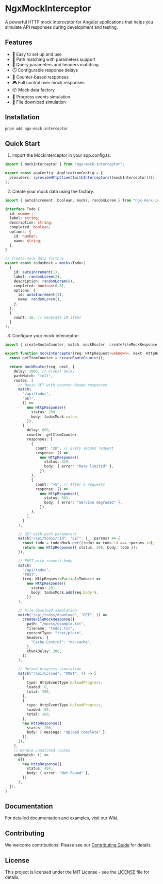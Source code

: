 # NgxMockInterceptor

A powerful HTTP mock interceptor for Angular applications that helps you simulate API responses during development and testing.

## Features

- 🚀 Easy to set up and use
- 🎯 Path matching with parameters support
- 📝 Query parameters and headers matching
- ⏱️ Configurable response delays
- 🔄 Counter-based responses
- 🎮 Full control over mock responses
- 📦 Mock data factory
- 🔄 Progress events simulation
- 📁 File download simulation

## Installation

```bash
pnpm add ngx-mock-interceptor
```

## Quick Start

1. Import the MockInterceptor in your app.config.ts:

```typescript
import { mockInterceptor } from "ngx-mock-interceptor";

export const appConfig: ApplicationConfig = {
  providers: [provideHttpClient(withInterceptors([mockInterceptor]))],
};
```

2. Create your mock data using the factory:

```typescript
import { autoIncrement, boolean, mocks, randomLorem } from "ngx-mock-interceptor";

interface Todo {
  id: number;
  label: string;
  description: string;
  completed: boolean;
  options: {
    id: number;
    name: string;
  };
}

// Create mock data factory
export const todosMock = mocks<Todo>(
  {
    id: autoIncrement(1),
    label: randomLorem(2),
    description: randomLorem(6),
    completed: boolean(0.3),
    options: {
      id: autoIncrement(1),
      name: randomLorem(),
    },
  },
  {
    count: 10, // Generate 10 items
  }
);
```

3. Configure your mock interceptor:

```typescript
import { createRouteCounter, match, mockRouter, createFileMockResponse } from "ngx-mock-interceptor";

export function mockInterceptor(req: HttpRequest<unknown>, next: HttpHandlerFn): Observable<HttpEvent<unknown>> {
  const getItemCounter = createRouteCounter();

  return mockRouter(req, next, {
    delay: 1000, // Global delay
    pathMatch: "full",
    routes: [
      // Basic GET with counter-based responses
      match(
        "/api/todos",
        "GET",
        () =>
          new HttpResponse({
            status: 200,
            body: todosMock.value,
          }),
        {
          delay: 800,
          counter: getItemCounter,
          responses: [
            {
              count: "2n", // Every second request
              response: () =>
                new HttpResponse({
                  status: 429,
                  body: { error: "Rate limited" },
                }),
            },
            {
              count: ">5", // After 5 requests
              response: () =>
                new HttpResponse({
                  status: 503,
                  body: { error: "Service degraded" },
                }),
            },
          ],
        }
      ),

      // GET with path parameters
      match("/api/todos/:id", "GET", (_, params) => {
        const todo = todosMock.get((todo) => todo.id === +params.id);
        return new HttpResponse({ status: 200, body: todo });
      }),

      // POST with request body
      match(
        "/api/todos",
        "POST",
        (req: HttpRequest<Partial<Todo>>) =>
          new HttpResponse({
            status: 201,
            body: todosMock.add(req.body!),
          })
      ),

      // File download simulation
      match("/api/todos/download", "GET", () =>
        createFileMockResponse({
          path: "/mocks/example.txt",
          filename: "todos.txt",
          contentType: "text/plain",
          headers: {
            "Cache-Control": "no-cache",
          },
          chunkDelay: 200,
        })
      ),

      // Upload progress simulation
      match("/api/upload", "POST", () => [
        {
          type: HttpEventType.UploadProgress,
          loaded: 0,
          total: 100,
        },
        {
          type: HttpEventType.UploadProgress,
          loaded: 50,
          total: 100,
        },
        new HttpResponse({
          status: 200,
          body: { message: "Upload complete" },
        }),
      ]),
    ],
    // Handle unmatched routes
    onNoMatch: () =>
      of(
        new HttpResponse({
          status: 404,
          body: { error: "Not Found" },
        })
      ),
  });
}
```

## Documentation

For detailed documentation and examples, visit our [Wiki](../../wiki).

## Contributing

We welcome contributions! Please see our [Contributing Guide](CONTRIBUTING.md) for details.

## License

This project is licensed under the MIT License - see the [LICENSE](LICENSE) file for details.
